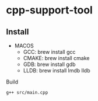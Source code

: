 # cpp-support-tool

## Install 
- MACOS
  - GCC: brew install gcc
  - CMAKE: brew install cmake
  - GDB: brew install gdb
  - LLDB: brew install lmdb lldb


Build
```
g++ src/main.cpp
```